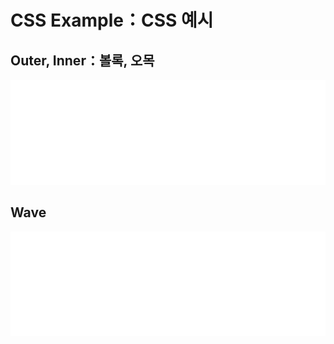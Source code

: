 # CSS Example：CSS 예시

## Outer, Inner：볼록, 오목

<center>
<a href="#">
<img alt="00" src="./.asset/CSS Example：CSS 예시/00/00.svg" width="852" />
</a>
</center>

## Wave

<center>
<a href="#">
<img alt="01" src="./.asset/CSS Example：CSS 예시/01/01.svg" width="852" />
</a>
</center>
